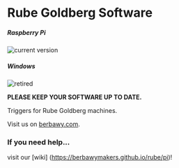 # Rube Goldberg Software
##### Raspberry Pi 

![current version](https://img.shields.io/badge/current%20version-0.4.1__69-brightgreen.svg)

##### Windows 

![retired](https://img.shields.io/badge/current%20version-retired-red.svg)

**PLEASE KEEP YOUR SOFTWARE UP TO DATE.**

Triggers for Rube Goldberg machines.

Visit us on [berbawy.com](http://berbawy.com/makers).

### If you need help...
visit our [wiki] (https://berbawymakers.github.io/rube/pi)! 
